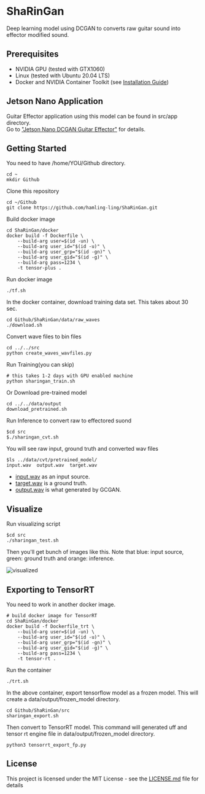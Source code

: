 # ShaRinGan

Deep learning model using DCGAN to converts raw guitar sound into effector modified sound.

## Prerequisites

- NVIDIA GPU (tested with GTX1060)
- Linux (tested with Ubuntu 20.04 LTS)
- Docker and NVIDIA Container Toolkit (see [Installation Guide](https://docs.nvidia.com/datacenter/cloud-native/container-toolkit/install-guide.html#docker))

## Jetson Nano Application

Guitar Effector application using this model can be found in src/app directory.<br>Go to ["Jetson Nano DCGAN Guitar Effector"]( ./src/app/README.md "Jetson Nano DCGAN Guitar Effector") for details.

## Getting Started

You need to have /home/YOU/Github directory.
```
cd ~
mkdir Github
```

Clone this repository
```
cd ~/Github
git clone https://github.com/hamling-ling/ShaRinGan.git
```

Build docker image
```
cd ShaRinGan/docker
docker build -f Dockerfile \
    --build-arg user=$(id -un) \
    --build-arg user_id="$(id -u)" \
    --build-arg user_grp="$(id -gn)" \
    --build-arg user_gid="$(id -g)" \
    --build-arg pass=1234 \
    -t tensor-plus .

```

Run docker image
```
./tf.sh
```

In the docker container, download training data set. This takes about 30 sec.
```
cd Github/ShaRinGan/data/raw_waves
./download.sh
```

Convert wave files to bin files
```
cd ../../src
python create_waves_wavfiles.py
```

Run Training(you can skip)
```
# this takes 1-2 days with GPU enabled machine
python sharingan_train.sh
```

Or Download pre-trained model
```
cd ../../data/output
download_pretrained.sh
```

Run Inference to convert raw to effectored suond
```
$cd src
$./sharingan_cvt.sh
```

You will see raw input, ground truth and converted wav files
```
$ls ../data/cvt/pretrained_model/
input.wav  output.wav  target.wav
```

- [input.wav]( https://soundcloud.com/osakana-zabuun/raw-guitar-sound-as-neural-network-input ) as an input source.
- [target.wav]( https://soundcloud.com/osakana-zabuun/ground-truth-should-for-a-neural-network-model ) is a ground truth.
- [output.wav]( https://soundcloud.com/osakana-zabuun/output ) is what generated by GCGAN.

## Visualize

Run visualizing script
```
$cd src
./sharingan_test.sh
```

Then you'll get bunch of images like this.
Note that blue: input source, green: ground truth and orange: inference.

![visualized](https://i.imgur.com/333MiJB.png "visualized")

## Exporting to TensorRT

You need to work in another docker image.
```
# build docker image for TensorRT
cd ShaRinGan/docker
docker build -f Dockerfile_trt \
    --build-arg user=$(id -un) \
    --build-arg user_id="$(id -u)" \
    --build-arg user_grp="$(id -gn)" \
    --build-arg user_gid="$(id -g)" \
    --build-arg pass=1234 \
    -t tensor-rt .
```
Run the container
```
./trt.sh
```

In the above container, export tensorflow model as a frozen model.
This will create a data/output/frozen_model directory.
```
cd Github/ShaRinGan/src
sharingan_export.sh
```

Then convert to TensorRT model.
This command will generated uff and tensor rt engine file in data/output/frozen_model directory.
```
python3 tensorrt_export_fp.py
```

## License

This project is licensed under the MIT License - see the [LICENSE.md](LICENSE.md) file for details


